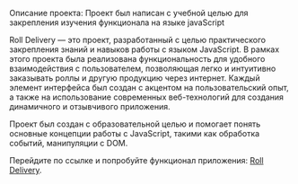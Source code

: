 Описание проекта: Проект был написан с учебной целью для закрепления изучения функционала на языке javaScript

Roll Delivery — это проект, разработанный с целью практического закрепления знаний и навыков работы с языком JavaScript. В рамках этого проекта была реализована функциональность для удобного взаимодействия с пользователем, позволяющая легко и интуитивно заказывать роллы и другую продукцию через интернет. Каждый элемент интерфейса был создан с акцентом на пользовательский опыт, а также на использование современных веб-технологий для создания динамичного и отзывчивого приложения.

Проект был создан с образовательной целью и помогает понять основные концепции работы с JavaScript, такими как обработка событий, манипуляции с DOM.

Перейдите по ссылке и попробуйте функционал приложения: [Roll Delivery](https://daniil8565.github.io/Roll-delivery/).
